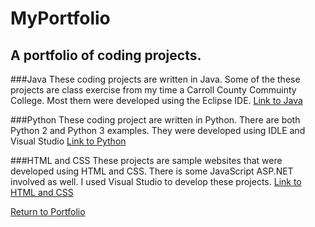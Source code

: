 # MyPortfolio
A portfolio of coding projects.
----
###Java
These coding projects are written in Java. Some of the these projects are class exercise from
my time a Carroll County Commuinty College. Most them were developed using the Eclipse IDE.
[Link to Java](https://github.com/dzdykes/MyPortfolio/)

###Python
These coding project are written in Python. There are both Python 2 and Python 3 examples.
They were developed using IDLE and Visual Studio [Link to Python](https://github.com/dzdykes/MyPortfolio/)

###HTML and CSS
These projects are sample websites that were developed using HTML and CSS. There is some JavaScript
ASP.NET involved as well. I used Visual Studio to develop these projects. [Link to HTML and CSS](https://github.com/dzdykes/MyPortfolio/)

[Return to Portfolio](https://github.com/dzdykes/MyPortfolio/)
